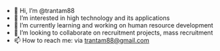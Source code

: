 - 👋 Hi, I’m @trantam88
- 👀 I’m interested in high technology and its applications
- 🌱 I’m currently learning and working on human resource development 
- 💞️ I’m looking to collaborate on recruitment projects, mass recruitment
- 📫 How to reach me: via trantam88@gmail.com

<!---
trantam88/trantam88 is a ✨ special ✨ repository because its `README.md` (this file) appears on your GitHub profile.
You can click the Preview link to take a look at your changes.
--->

